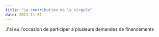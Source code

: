 ```yaml
---
title: "La contribution de la virgule"
date: 2021-11-01
---
```



J'ai eu l'occasion de participer à plusieurs demandes de financements
